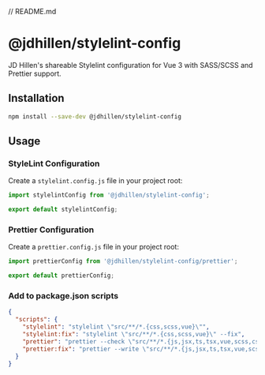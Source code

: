 // README.md
# @jdhillen/stylelint-config

JD Hillen's shareable Stylelint configuration for Vue 3 with SASS/SCSS and Prettier support.

## Installation

```bash
npm install --save-dev @jdhillen/stylelint-config
```

## Usage

### StyleLint Configuration
Create a `stylelint.config.js` file in your project root:

```javascript
import stylelintConfig from '@jdhillen/stylelint-config';

export default stylelintConfig;
```

### Prettier Configuration
Create a `prettier.config.js` file in your project root:

```javascript
import prettierConfig from '@jdhillen/stylelint-config/prettier';

export default prettierConfig;
```

### Add to package.json scripts

```json
{
  "scripts": {
    "stylelint": "stylelint \"src/**/*.{css,scss,vue}\"",
    "stylelint:fix": "stylelint \"src/**/*.{css,scss,vue}\" --fix",
    "prettier": "prettier --check \"src/**/*.{js,jsx,ts,tsx,vue,scss,css,md,json}\"",
    "prettier:fix": "prettier --write \"src/**/*.{js,jsx,ts,tsx,vue,scss,css,md,json}\"",
  }
}
```
